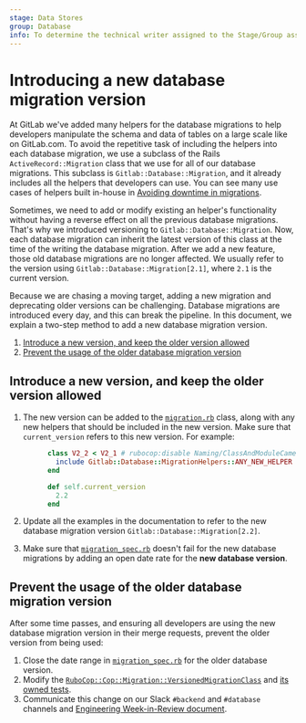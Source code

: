 ```yaml
---
stage: Data Stores
group: Database
info: To determine the technical writer assigned to the Stage/Group associated with this page, see https://about.gitlab.com/handbook/product/ux/technical-writing/#assignments
---
```


# Introducing a new database migration version

At GitLab we've added many helpers for the database migrations to help developers manipulate
the schema and data of tables on a large scale like on GitLab.com. To avoid the repetitive task
of including the helpers into each database migration, we use a subclass of the Rails `ActiveRecord::Migration`
class that we use for all of our database migrations. This subclass is `Gitlab::Database::Migration`, and it already
includes all the helpers that developers can use. You can see many use cases of helpers built
in-house in [Avoiding downtime in migrations](avoiding_downtime_in_migrations.md).

Sometimes, we need to add or modify existing an helper's functionality without having a reverse effect on all the
previous database migrations. That's why we introduced versioning to `Gitlab::Database::Migration`. Now,
each database migration can inherit the latest version of this class at the time of the writing the database migration.
After we add a new feature, those old database migrations are no longer affected. We usually
refer to the version using `Gitlab::Database::Migration[2.1]`, where `2.1` is the current version.

Because we are chasing a moving target, adding a new migration and deprecating older versions
can be challenging. Database migrations are introduced every day, and this can break the pipeline.
In this document, we explain a two-step method to add a new database migration version.

1. [Introduce a new version, and keep the older version allowed](#introduce-a-new-version-and-keep-the-older-version-allowed)
1. [Prevent the usage of the older database migration version](#prevent-the-usage-of-the-older-database-migration-version)

## Introduce a new version, and keep the older version allowed

1. The new version can be added to the
   [`migration.rb`](https://gitlab.com/gitlab-org/gitlab/-/blob/master/lib/gitlab/database/migration.rb)
   class, along with any new helpers that should be included in the new version.
   Make sure that `current_version` refers to this new version. For example:

   ```ruby
         class V2_2 < V2_1 # rubocop:disable Naming/ClassAndModuleCamelCase
           include Gitlab::Database::MigrationHelpers::ANY_NEW_HELPER
         end

         def self.current_version
           2.2
         end
   ```

1. Update all the examples in the documentation to refer to the new database
   migration version `Gitlab::Database::Migration[2.2]`.
1. Make sure that [`migration_spec.rb`](https://gitlab.com/gitlab-org/gitlab/-/blob/master/spec/db/migration_spec.rb)
   doesn't fail for the new database migrations by adding an open date rate for
   the **new database version**.

## Prevent the usage of the older database migration version

After some time passes, and ensuring all developers are using the
new database migration version in their merge requests, prevent the older
version from being used:

1. Close the date range in [`migration_spec.rb`](https://gitlab.com/gitlab-org/gitlab/-/blob/master/spec/db/migration_spec.rb)
   for the older database version.
1. Modify the
   [`RuboCop::Cop::Migration::VersionedMigrationClass`](https://gitlab.com/gitlab-org/gitlab/-/blob/master/rubocop/cop/migration/versioned_migration_class.rb)
   and [its owned tests](https://gitlab.com/gitlab-org/gitlab/-/blob/master/spec/rubocop/cop/migration/versioned_migration_class_spec.rb).
1. Communicate this change on our Slack `#backend` and `#database` channels and
   [Engineering Week-in-Review document](https://about.gitlab.com/handbook/engineering/#communication).
